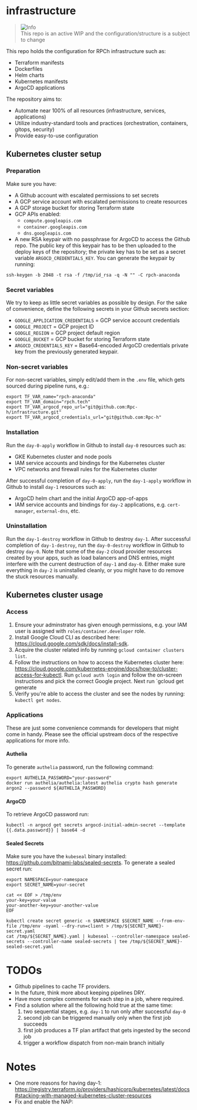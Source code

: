 # infrastructure

> <picture>
>   <source media="(prefers-color-scheme: light)" srcset="https://github.com/Mqxx/GitHub-Markdown/blob/main/blockquotes/badge/light-theme/info.svg">
>   <img alt="Info" src="https://github.com/Mqxx/GitHub-Markdown/blob/main/blockquotes/badge/dark-theme/info.svg">
> </picture><br>
> This repo is an active WIP and the configuration/structure is a subject to change

This repo holds the configuration for RPCh infrastructure such as:

- Terraform manifests
- Dockerfiles
- Helm charts
- Kubernetes manifests
- ArgoCD applications

The repository aims to:
- Automate near 100% of all resources (infrastructure, services, applications)
- Utilize industry-standard tools and practices (orchestration, containers, gitops, security)
- Provide easy-to-use configuration

## Kubernetes cluster setup

### Preparation

Make sure you have:
- A Github account with escalated permissions to set secrets
- A GCP service account with escalated permissions to create resources
- A GCP storage bucket for storing Terraform state
- GCP APIs enabled:
  - `compute.googleapis.com`
  - `container.googleapis.com`
  - `dns.googleapis.com`
- A new RSA keypair with no passphrase for ArgoCD to access the Github repo. The public key of this keypair has to be then uploaded to the deploy keys of the repository; the private key has to be set as a secret variable `ARGOCD_CREDENTIALS_KEY`. You can generate the keypair by running:

```shell
ssh-keygen -b 2048 -t rsa -f /tmp/id_rsa -q -N "" -C rpch-anaconda
```

### Secret variables

We try to keep as little secret variables as possible by design. For the sake of convenience, define the following secrets in your Github secrets section:

- `GOOGLE_APPLICATION_CREDENTIALS` = GCP service account credentials
- `GOOGLE_PROJECT` = GCP project ID
- `GOOGLE_REGION` = GCP project default region
- `GOOGLE_BUCKET` = GCP bucket for storing Terraform state
- `ARGOCD_CREDENTIALS_KEY` = Base64-encoded ArgoCD credentials private key from the previously generated keypair.

### Non-secret variables

For non-secret variables, simply edit/add them in the `.env` file, which gets sourced during pipeline runs, e.g.:

```dotenv
export TF_VAR_name="rpch-anaconda"
export TF_VAR_domain="rpch.tech"
export TF_VAR_argocd_repo_url="git@github.com:Rpc-h/infrastructure.git"
export TF_VAR_argocd_credentials_url="git@github.com:Rpc-h"
```

### Installation

Run the `day-0-apply` workflow in Github to install `day-0` resources such as:
- GKE Kubernetes cluster and node pools
- IAM service accounts and bindings for the Kubernetes cluster
- VPC networks and firewall rules for the Kubernetes cluster

After successful completion of `day-0-apply`, run the `day-1-apply` workflow in Github to install `day-1` resources such as:
- ArgoCD helm chart and the initial ArgoCD app-of-apps
- IAM service accounts and bindings for `day-2` applications, e.g. `cert-manager`, `external-dns`, etc.

### Uninstallation

Run the `day-1-destroy` workflow in Github to destroy `day-1`. After successful completion of `day-1-destroy`, run the `day-0-destroy` workflow in Github to destroy `day-0`. Note that some of the `day-2` cloud provider resources created by your apps, such as load balancers and DNS entries, might interfere with the current destruction of `day-1` and `day-0`. Either make sure everything in `day-2` is uninstalled cleanly, or you might have to do remove the stuck resources manually.

## Kubernetes cluster usage

### Access

1. Ensure your adminstrator has given enough permissions, e.g. your IAM user is assigned with `roles/container.developer` role.
2. Install Google Cloud CLI as described here: https://cloud.google.com/sdk/docs/install-sdk.
3. Acquire the cluster related info by running `gcloud container clusters list`.
4. Follow the instructions on how to access the Kubernetes cluster here: https://cloud.google.com/kubernetes-engine/docs/how-to/cluster-access-for-kubectl. Run `gcloud auth login` and follow the on-screen instructions and pick the correct Google project. Next run `gcloud  get generate 
5. Verify you're able to access the cluster and see the nodes by running: `kubectl get nodes`.

### Applications

These are just some convenience commands for developers that might come in handy. Please see the official upstream docs of the respective applications for more info.

#### Authelia

To generate `authelia` password, run the following command:

```shell
export AUTHELIA_PASSWORD="your-password"
docker run authelia/authelia:latest authelia crypto hash generate argon2 --password ${AUTHELIA_PASSWORD}
```

#### ArgoCD

To retrieve ArgoCD password run: 

```shell
kubectl -n argocd get secrets argocd-initial-admin-secret --template {{.data.password}} | base64 -d
```

#### Sealed Secrets

Make sure you have the `kubeseal` binary installed: https://github.com/bitnami-labs/sealed-secrets. To generate a sealed secret run:

```shell
export NAMESPACE=your-namespace
export SECRET_NAME=your-secret

cat << EOF > /tmp/env
your-key=your-value
your-another-key=your-another-value
EOF

kubectl create secret generic -n $NAMESPACE $SECRET_NAME --from-env-file /tmp/env -oyaml --dry-run=client > /tmp/${SECRET_NAME}-secret.yaml
cat /tmp/${SECRET_NAME}.yaml | kubeseal --controller-namespace sealed-secrets --controller-name sealed-secrets | tee /tmp/${SECRET_NAME}-sealed-secret.yaml
```

# TODOs
- Github pipelines to cache TF providers.
- In the future, think more about keeping pipelines DRY.
- Have more complex comments for each step in a job, where required.
- Find a solution where all the following hold true at the same time:
  1) two sequential stages, e.g. `day-1` to run only after successful `day-0`
  2) second job can be triggered manually only when the first job succeeds
  3) first job produces a TF plan artifact that gets ingested by the second job
  4) trigger a workflow dispatch from non-main branch initially

# Notes

- One more reasons for having day-1: https://registry.terraform.io/providers/hashicorp/kubernetes/latest/docs#stacking-with-managed-kubernetes-cluster-resources
- Fix and enable the NAP: